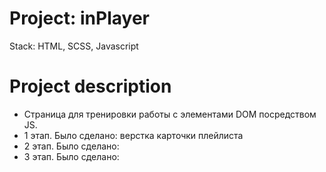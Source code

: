 # Project: inPlayer

Stack: HTML, SCSS, Javascript

# Project description
- Страница для тренировки работы с элементами DOM посредством JS.
- 1 этап. Было сделано: верстка карточки плейлиста
- 2 этап. Было сделано: 
- 3 этап. Было сделано: 
